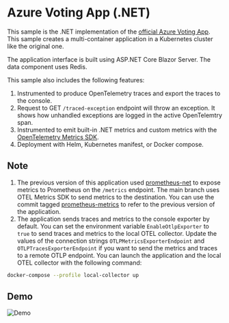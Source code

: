 # Azure Voting App (.NET)

This sample is the .NET implementation of the [official Azure Voting App](https://github.com/Azure-Samples/azure-voting-app-redis). This sample creates a multi-container application in a Kubernetes cluster like the original one.

The application interface is built using ASP.NET Core Blazor Server. The data component uses Redis.

This sample also includes the following features:

1. Instrumented to produce OpenTelemetry traces and export the traces to the console.
2. Request to GET `/traced-exception` endpoint will throw an exception. It shows how unhandled exceptions are logged in the active OpenTelemtry span.
3. Instrumented to emit built-in .NET metrics and custom metrics with the [OpenTelemetry Metrics SDK](https://github.com/open-telemetry/opentelemetry-dotnet).
4. Deployment with Helm, Kubernetes manifest, or Docker compose.

## Note

1. The previous version of this application used [prometheus-net](https://github.com/prometheus-net/prometheus-net) to expose metrics to Prometheus on the `/metrics` endpoint. The main branch uses OTEL Metrics SDK to send metrics to the destination. You can use the commit tagged [prometheus-metrics](https://github.com/rahulrai-in/azure-voting-app-dotnet/tree/prometheus-metrics) to refer to the previous version of the application.
2. The application sends traces and metrics to the console exporter by default. You can set the environment variable `EnableOtlpExporter` to `true` to send traces and metrics to the local OTEL collector. Update the values of the connection strings `OTLPMetricsExporterEndpoint` and `OTLPTracesExporterEndpoint` if you want to send the metrics and traces to a remote OTLP endpoint. You can launch the application and the local OTEL collector with the following command:

```bash
docker-compose --profile local-collector up
```

## Demo

![Demo](demo.gif)
